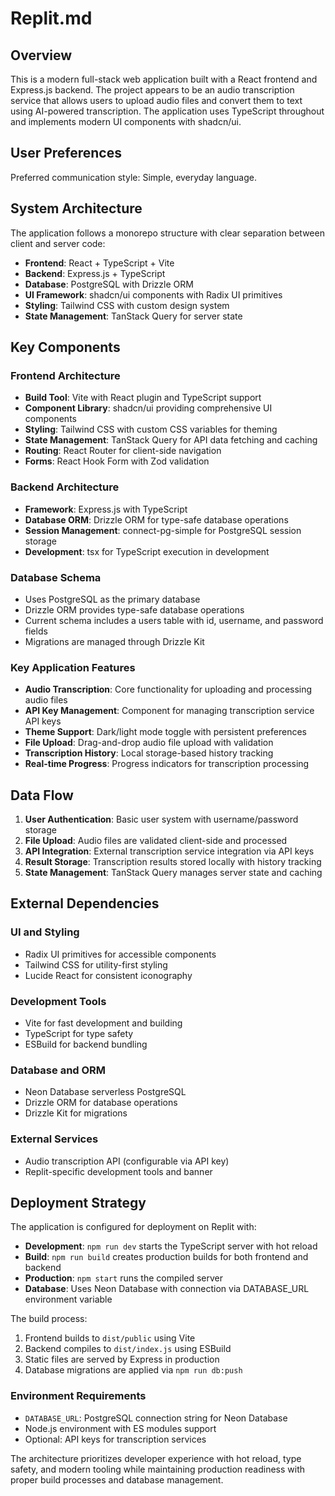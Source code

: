 # Replit.md

## Overview

This is a modern full-stack web application built with a React frontend and Express.js backend. The project appears to be an audio transcription service that allows users to upload audio files and convert them to text using AI-powered transcription. The application uses TypeScript throughout and implements modern UI components with shadcn/ui.

## User Preferences

Preferred communication style: Simple, everyday language.

## System Architecture

The application follows a monorepo structure with clear separation between client and server code:

- **Frontend**: React + TypeScript + Vite
- **Backend**: Express.js + TypeScript
- **Database**: PostgreSQL with Drizzle ORM
- **UI Framework**: shadcn/ui components with Radix UI primitives
- **Styling**: Tailwind CSS with custom design system
- **State Management**: TanStack Query for server state

## Key Components

### Frontend Architecture
- **Build Tool**: Vite with React plugin and TypeScript support
- **Component Library**: shadcn/ui providing comprehensive UI components
- **Styling**: Tailwind CSS with custom CSS variables for theming
- **State Management**: TanStack Query for API data fetching and caching
- **Routing**: React Router for client-side navigation
- **Forms**: React Hook Form with Zod validation

### Backend Architecture
- **Framework**: Express.js with TypeScript
- **Database ORM**: Drizzle ORM for type-safe database operations
- **Session Management**: connect-pg-simple for PostgreSQL session storage
- **Development**: tsx for TypeScript execution in development

### Database Schema
- Uses PostgreSQL as the primary database
- Drizzle ORM provides type-safe database operations
- Current schema includes a users table with id, username, and password fields
- Migrations are managed through Drizzle Kit

### Key Application Features
- **Audio Transcription**: Core functionality for uploading and processing audio files
- **API Key Management**: Component for managing transcription service API keys
- **Theme Support**: Dark/light mode toggle with persistent preferences
- **File Upload**: Drag-and-drop audio file upload with validation
- **Transcription History**: Local storage-based history tracking
- **Real-time Progress**: Progress indicators for transcription processing

## Data Flow

1. **User Authentication**: Basic user system with username/password storage
2. **File Upload**: Audio files are validated client-side and processed
3. **API Integration**: External transcription service integration via API keys
4. **Result Storage**: Transcription results stored locally with history tracking
5. **State Management**: TanStack Query manages server state and caching

## External Dependencies

### UI and Styling
- Radix UI primitives for accessible components
- Tailwind CSS for utility-first styling
- Lucide React for consistent iconography

### Development Tools
- Vite for fast development and building
- TypeScript for type safety
- ESBuild for backend bundling

### Database and ORM
- Neon Database serverless PostgreSQL
- Drizzle ORM for database operations
- Drizzle Kit for migrations

### External Services
- Audio transcription API (configurable via API key)
- Replit-specific development tools and banner

## Deployment Strategy

The application is configured for deployment on Replit with:

- **Development**: `npm run dev` starts the TypeScript server with hot reload
- **Build**: `npm run build` creates production builds for both frontend and backend
- **Production**: `npm start` runs the compiled server
- **Database**: Uses Neon Database with connection via DATABASE_URL environment variable

The build process:
1. Frontend builds to `dist/public` using Vite
2. Backend compiles to `dist/index.js` using ESBuild
3. Static files are served by Express in production
4. Database migrations are applied via `npm run db:push`

### Environment Requirements
- `DATABASE_URL`: PostgreSQL connection string for Neon Database
- Node.js environment with ES modules support
- Optional: API keys for transcription services

The architecture prioritizes developer experience with hot reload, type safety, and modern tooling while maintaining production readiness with proper build processes and database management.